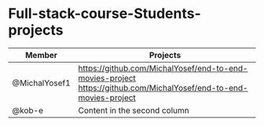 # Full-stack-course-Students-projects



Member | Projects
------------ | -------------
@MichalYosef1 | https://github.com/MichalYosef/end-to-end-movies-project <br> https://github.com/MichalYosef/end-to-end-movies-project
@kob-e| Content in the second column
